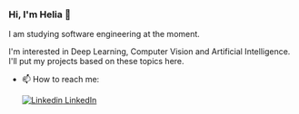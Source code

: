 ### Hi, I'm Helia 👋

<!--
**HeliaGholamii/HeliaGholamii** is a ✨ _special_ ✨ repository because its `README.md` (this file) appears on your GitHub profile.

Here are some ideas to get you started:

- 🔭 I’m currently working on ...
- 🌱 I’m currently learning ...
- 👯 I’m looking to collaborate on ...
- 🤔 I’m looking for help with ...
- 💬 Ask me about ...
- 📫 How to reach me: ...
- 😄 Pronouns: ...
- ⚡ Fun fact: ...
-->I am studying software engineering at the moment.
I'm interested in Deep Learning, Computer Vision and Artificial Intelligence. I'll put my projects based on these topics here.
- 📫 How to reach me:

   [![Linkedin](https://i.stack.imgur.com/gVE0j.png) LinkedIn](https://www.linkedin.com/in/heliagholami)
